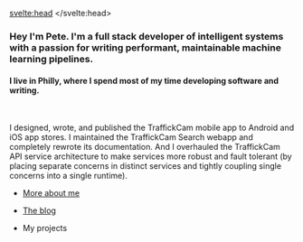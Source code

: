<svelte:head>
	<title>Pete Giardiniere</title>
</svelte:head>

### Hey I'm Pete. I'm a full stack developer of intelligent systems with a passion for writing performant, maintainable machine learning pipelines.

#### I live in Philly, where I spend most of my time developing software and writing.

<br>

I designed, wrote, and published the TraffickCam mobile app to Android and iOS app stores. I maintained the TraffickCam Search webapp and completely rewrote its documentation. And I overhauled the TraffickCam API service architecture to make services more robust and fault tolerant (by placing separate concerns in distinct services and tightly coupling single concerns into a single runtime).


* [More about me](/about)

* [The blog](/blog)

* My projects
